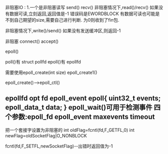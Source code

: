 非阻塞IO :
1.一个是非阻塞读写 send() recv()
非阻塞情况下,read()/recv() 如果没有数据可读,立刻返回,返回值是-1 错误码是EWORDBLOCK
有数据可读也可能是不到自己期望的size,需要自己进行判断.
为0则收到了fin包.

非阻塞情况下,write()/send() 如果没有发送缓冲区,则返回-1

非阻塞 connect() accept()


epoll()

poll()有 struct pollfd
epoll()有  epollfd

需要使用epoll_create(int size)
epoll_create1()

epoll_create()-->epoll_ctl()

epollfd  opt fd epoll_event
epoll{
    uint32_t events;
    epoll_data_t data;
}
epoll_wait()可用于检测事件
四个参数:epoll_fd epoll_event
maxevents
timeout
-----------------------
把一个套接字设置为非阻塞的
int oldFlag=fcntl(fd,F_GETFL,0)
int newFlag=oldSocketFlag|O_NONBLOCK

fcntl(fd,F_SETFL,newSocketFlag)--出错时返回值为-1
